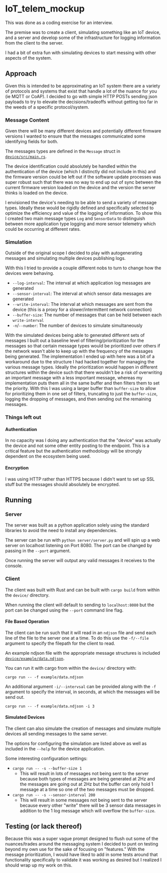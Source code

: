 # IoT_telem_mockup

This was done as a coding exercise for an interview.

The premise was to create a client, simulating something like an IoT device, and a server and develop some of the infrastructure for logging information from the client to the server.

I had a bit of extra fun with simulating devices to start messing with other aspects of the system.

## Approach

Given this is intended to be approximating an IoT system there are a variety of protocols and systems that exist that handle a lot of the nuance for you (ie MQTT or CoAP).
I decided to go with simple HTTP POSTs sending json payloads to try to elevate the decisions/tradeoffs without getting too far in the weeds of a specific protocol/system.

### Message Content

Given there will be many different devices and potentially different firmware versions I wanted to ensure that the messages communicated some identifying fields for both.

The messages types are defined in the `Message` struct in [`device/src/main.rs`](device/src/main.rs).

The device identification could absolutely be handled within the authentication of the device (which I distinctly did not include in this) and the firmware version could be left out if the software update processes was super robust such that there was no way to end up out of sync between the current firmware version loaded on the device and the version the server thinks is loaded on the device.

I envisioned the device's needing to be able to send a variety of message types.
Ideally these would be rigidly defined and specifically selected to optimize the efficiency and value of the logging of information.
To show this I created two main message types `Log` and `SensorData` to distinguish between more application type logging and more sensor telemetry which could be occurring at different rates.

### Simulation

Outside of the original scope I decided to play with autogenerating messages and simulating multiple devices publishing logs.

With this I tried to provide a couple different nobs to turn to change how the devices were behaving.
- `--log-interval`: The interval at which application log messages are generated
- `--sensor-interval`: The interval at which sensor data messages are generated
- `--write-interval`: The interval at which messages are sent from the device (this is a proxy for a slower/intermittent network connection)
- `--buffer-size`: The number of messages that can be held between each `write-interval`
- `-n`/`--number`: The number of devices to simulate simultaneously

With the simulated devices being able to generated different sets of messages I built out a baseline level of filtering/prioritization for the messages so that certain message types would be prioritized over others if the network wasn't able to keep up with the frequency of the messages being generated.
The implementation I ended up with here was a bit of a workaround due to the structure I had hacked together for managing the various message types.
Ideally the prioritization would happen in different structures within the device such that there wouldn't be a risk of overwriting an important message with a less important message, whereas my implementation puts them all in the same buffer and then filters them to set the priority.
With this I was using a larger buffer than `buffer-size` to allow for prioritizing them in one set of filters, truncating to just the `buffer-size`, logging the dropping of messages, and then sending out the remaining messages.

### Things left out

#### Authentication

In no capacity was I doing any authentication that the "device" was actually the device and not some other entity posting to the endpoint.
This is a critical feature but the authentication methodology will be strongly dependent on the ecosystem being used.

#### Encryption

I was using HTTP rather than HTTPS because I didn't want to set up SSL stuff but the messages should absolutely be encrypted.

## Running

### Server

The server was built as a python application solely using the standard libraries to avoid the need to install any dependencies.

The server can be run with `python server/server.py` and will spin up a web server on localhost listening on Port 8080.
The port can be changed by passing in the `--port` argument.

Once running the server will output any valid messages it receives to the console.

### Client

The client was built with Rust and can be built with `cargo build` from within the `device/` directory.

When running the client will default to sending to `localhost:8080` but the port can be changed using the `--port` command line flag.

#### File Based Operation

The client can be run such that it will read in an `ndjson` file and send each line of the file to the server one at a time.
To do this use the `-f/--file` argument to specify the filepath for the client to read.

An example ndjson file with the appropriate message structures is included [`device/example/data.ndjson`](device/example/data.ndjson).

You can run it with cargo from within the `device/` directory with:
```
cargo run -- -f example/data.ndjson
```

An additional argument `-i/--intervsal` can be provided along with the `-f` argument to specify the interval, in seconds, at which the messages will be send out.

```
cargo run -- -f example/data.ndjson -i 3
```

#### Simulated Devices

The client can also simulate the creation of messages and simulate multiple devices all sending messages to the same server.

The options for configuring the simulation are listed above as well as included in the `--help` for the device application.

Some interesting configuration settings:
- `cargo run -- -s --buffer-size 1`
  - This will result in lots of messages not being sent to the server because both types of messages are being generated at 2Hz and the messages are going out at 2Hz but the buffer can only hold 1 message at a time so one of the two messages must be dropped.
- `cargo run -- -s --sensor-interval 200`
  - This will result in some messages not being sent to the server because every other "write" there will be 3 sensor data messages in addition to the 1 log message which will overflow the `buffer-size`.

## Testing (or lack thereof)

Because this was a super vague prompt designed to flush out some of the nuances/trades around the messaging system I decided to punt on testing beyond my own use for the sake of focusing on "features." 
With the message prioritization, I would have liked to add in some tests around that functionality specifically to validate it was working as desired but I realized I should wrap up my work on this.
